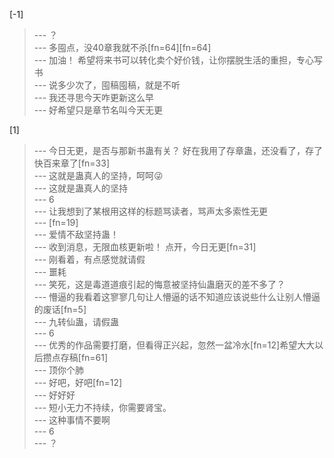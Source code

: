 
[-1] 
>--- ？<br>
>--- 多囤点，没40章我就不杀[fn=64][fn=64]<br>
>--- 加油！
希望将来书可以转化卖个好价钱，让你摆脱生活的重担，专心写书<br>
>--- 说多少次了，囤稿囤稿，就是不听<br>
>--- 我还寻思今天咋更新这么早<br>
>--- 好希望只是章节名叫今天无更<br>

[1] 
>--- 今日无更，是否与那新书蛊有关？
好在我用了存章蛊，还没看了，存了快百来章了[fn=33]<br>
>--- 这就是蛊真人的坚持，呵呵😜<br>
>--- 这就是蛊真人的坚持<br>
>--- 6<br>
>--- 让我想到了某根用这样的标题骂读者，骂声太多索性无更<br>
>--- [fn=19]<br>
>--- 爱情不敌坚持蛊！<br>
>--- 收到消息，无限血核更新啦！
点开，今日无更[fn=31]<br>
>--- 刚看着，有点感觉就请假<br>
>--- 噩耗<br>
>--- 笑死，这是毒道道痕引起的悔意被坚持仙蛊磨灭的差不多了？<br>
>--- 懵逼的我看着这寥寥几句让人懵逼的话不知道应该说些什么让别人懵逼的废话[fn=5]<br>
>--- 九转仙蛊，请假蛊<br>
>--- 6<br>
>--- 优秀的作品需要打磨，但看得正兴起，忽然一盆冷水[fn=12]希望大大以后攒点存稿[fn=61]<br>
>--- 顶你个肺<br>
>--- 好吧，好吧[fn=12]<br>
>--- 好好好<br>
>--- 短小无力不持续，你需要肾宝。<br>
>--- 这种事情不要啊<br>
>--- 6<br>
>--- ？<br>
